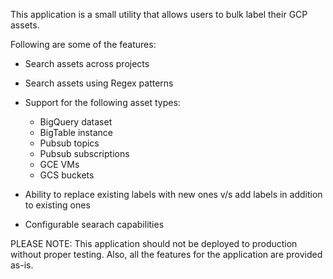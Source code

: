 This application is a small utility that allows users to bulk label their GCP assets.

Following are some of the features:
* Search assets across projects
* Search assets using Regex patterns
* Support for the following asset types:
    * BigQuery dataset
    * BigTable instance
    * Pubsub topics
    * Pubsub subscriptions
    * GCE VMs
    * GCS buckets

* Ability to replace existing labels with new ones v/s add labels in addition to existing ones
* Configurable searach capabilities


PLEASE NOTE: This application should not be deployed to production without proper testing. Also, all the features for the 
application are provided as-is.